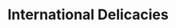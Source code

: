 ---
title: "International Delicacies"
url: /knoxville/international-delicacies/
shop: supermarket
---